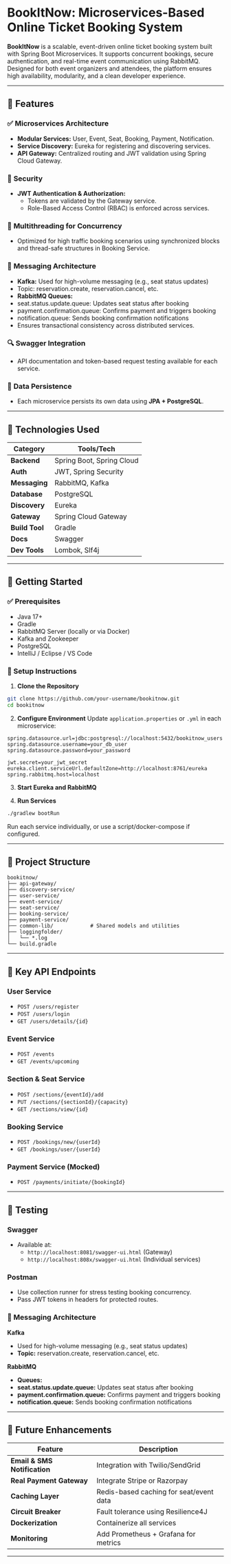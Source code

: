 
# BookItNow: Microservices-Based Online Ticket Booking System

**BookItNow** is a scalable, event-driven online ticket booking system built with Spring Boot Microservices. It supports concurrent bookings, secure authentication, and real-time event communication using RabbitMQ. Designed for both event organizers and attendees, the platform ensures high availability, modularity, and a clean developer experience.

---

## 🔧 Features

### ✅ **Microservices Architecture**
- **Modular Services:** User, Event, Seat, Booking, Payment, Notification.
- **Service Discovery:** Eureka for registering and discovering services.
- **API Gateway:** Centralized routing and JWT validation using Spring Cloud Gateway.

### 🔐 **Security**
- **JWT Authentication & Authorization:** 
  - Tokens are validated by the Gateway service.
  - Role-Based Access Control (RBAC) is enforced across services.

### 🧵 **Multithreading for Concurrency**
- Optimized for high traffic booking scenarios using synchronized blocks and thread-safe structures in Booking Service.

### 📨 **Messaging Architecture**
- **Kafka:** Used for high-volume messaging (e.g., seat status updates)
- Topic: reservation.create, reservation.cancel, etc.
- **RabbitMQ Queues:**
- seat.status.update.queue: Updates seat status after booking
- payment.confirmation.queue: Confirms payment and triggers booking
- notification.queue: Sends booking confirmation notifications
- Ensures transactional consistency across distributed services.

### 🔍 **Swagger Integration**
- API documentation and token-based request testing available for each service.

### 💾 **Data Persistence**
- Each microservice persists its own data using **JPA + PostgreSQL**.

---

## 🧪 Technologies Used

| Category       | Tools/Tech                        |
|----------------|----------------------------------|
| **Backend**    | Spring Boot, Spring Cloud        |
| **Auth**       | JWT, Spring Security             |
| **Messaging**  | RabbitMQ, Kafka                  |
| **Database**   | PostgreSQL                       |
| **Discovery**  | Eureka                           |
| **Gateway**    | Spring Cloud Gateway             |
| **Build Tool** | Gradle                           |
| **Docs**       | Swagger                          |
| **Dev Tools**  | Lombok, Slf4j                    |

---

## 🚀 Getting Started

### ✅ Prerequisites
- Java 17+
- Gradle
- RabbitMQ Server (locally or via Docker)
- Kafka and Zookeeper
- PostgreSQL
- IntelliJ / Eclipse / VS Code

### 🔧 Setup Instructions

1. **Clone the Repository**
```bash
git clone https://github.com/your-username/bookitnow.git
cd bookitnow
```

2. **Configure Environment**
Update `application.properties` or `.yml` in each microservice:
```properties
spring.datasource.url=jdbc:postgresql://localhost:5432/bookitnow_users
spring.datasource.username=your_db_user
spring.datasource.password=your_password

jwt.secret=your_jwt_secret
eureka.client.serviceUrl.defaultZone=http://localhost:8761/eureka
spring.rabbitmq.host=localhost
```

3. **Start Eureka and RabbitMQ**

4. **Run Services**
```bash
./gradlew bootRun
```
Run each service individually, or use a script/docker-compose if configured.

---

## 📁 Project Structure

```
bookitnow/
├── api-gateway/
├── discovery-service/
├── user-service/
├── event-service/
├── seat-service/
├── booking-service/
├── payment-service/
├── common-lib/            # Shared models and utilities
├── loggingfolder/
│   └── *.log
└── build.gradle
```

---

## 🔄 Key API Endpoints

### User Service
- `POST /users/register`
- `POST /users/login`
- `GET /users/details/{id}`

### Event Service
- `POST /events`
- `GET /events/upcoming`

### Section & Seat Service
- `POST /sections/{eventId}/add`
- `PUT /sections/{sectionId}/{capacity}`
- `GET /sections/view/{id}`

### Booking Service
- `POST /bookings/new/{userId}`
- `GET /bookings/user/{userId}`

### Payment Service (Mocked)
- `POST /payments/initiate/{bookingId}`

---

## 🧪 Testing

### Swagger
- Available at:  
  - `http://localhost:8081/swagger-ui.html` (Gateway)
  - `http://localhost:808x/swagger-ui.html` (Individual services)

### Postman
- Use collection runner for stress testing booking concurrency.
- Pass JWT tokens in headers for protected routes.

### 📨 Messaging Architecture
**Kafka**
- Used for high-volume messaging (e.g., seat status updates)
- **Topic:** reservation.create, reservation.cancel, etc.

**RabbitMQ**
- **Queues:**
- **seat.status.update.queue:** Updates seat status after booking
- **payment.confirmation.queue:** Confirms payment and triggers booking
- **notification.queue:** Sends booking confirmation notifications

---

## 🌟 Future Enhancements

| Feature                  | Description |
|--------------------------|-------------|
| **Email & SMS Notification** | Integration with Twilio/SendGrid |
| **Real Payment Gateway** | Integrate Stripe or Razorpay |
| **Caching Layer**        | Redis-based caching for seat/event data |
| **Circuit Breaker**      | Fault tolerance using Resilience4J |
| **Dockerization**        | Containerize all services |
| **Monitoring**           | Add Prometheus + Grafana for metrics |

---
